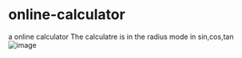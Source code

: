 # online-calculator
a online calculator
The calculatre is in the radius mode in sin,cos,tan
![image](https://github.com/user-attachments/assets/502992b0-c03b-4766-a438-cebfca554bb5)
